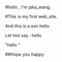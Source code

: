 #hello , I'm jaka_wang.

#This is my first web_site.

And this is a son hello.

Let him say : hello 

"hello "

##Hope you happy.